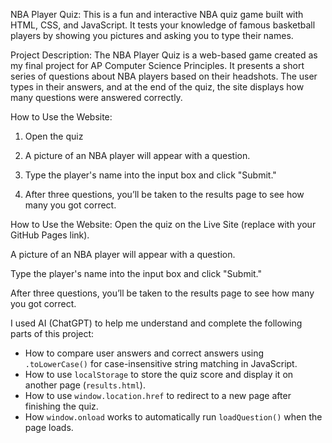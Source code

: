 NBA Player Quiz:
This is a fun and interactive NBA quiz game built with HTML, CSS, and JavaScript. It tests your knowledge of famous basketball players by showing you pictures and asking you to type their names.

Project Description:
The NBA Player Quiz is a web-based game created as my final project for AP Computer Science Principles. It presents a short series of questions about NBA players based on their headshots. The user types in their answers, and at the end of the quiz, the site displays how many questions were answered correctly.

How to Use the Website:

  1. Open the quiz 

  2. A picture of an NBA player will appear with a question.

  3. Type the player's name into the input box and click "Submit."

  4. After three questions, you’ll be taken to the results page to see how many you got correct.



How to Use the Website:
Open the quiz on the Live Site (replace with your GitHub Pages link).

A picture of an NBA player will appear with a question.

Type the player's name into the input box and click "Submit."

After three questions, you’ll be taken to the results page to see how many you got correct.


I used AI (ChatGPT) to help me understand and complete the following parts of this project:

- How to compare user answers and correct answers using `.toLowerCase()` for case-insensitive string matching in JavaScript.
- How to use `localStorage` to store the quiz score and display it on another page (`results.html`).
- How to use `window.location.href` to redirect to a new page after finishing the quiz.
- How `window.onload` works to automatically run `loadQuestion()` when the page loads.
